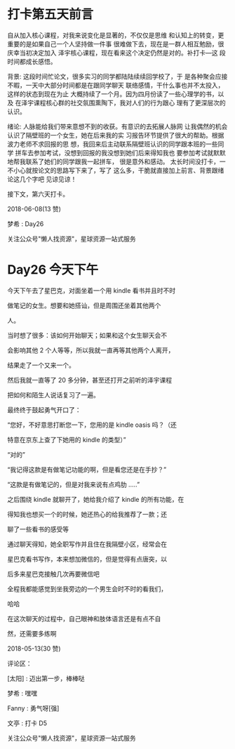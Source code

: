 # 打卡第五天前言

自从加入核心课程，对我来说变化是显著的，不仅仅是思维 和认知上的转变，更重要的是如果自己一个人坚持做一件事 很难做下去，现在是一群人相互勉励，很庆幸当初决定加入 泽宇核心课程，现在看来这个决定仍然是对的。补打卡—这 段时间都成长感悟。

背景: 这段时间忙论文，很多实习的同学都陆陆续续回学校了，于 是各种聚会应接不暇，一天中大部分时间都是在跟同学聊天 联络感情，干什么事也并不太投入，这样的状态到现在为止 大概持续了一个月。因为四月份读了一些心理学的书，以及 在泽宇课程核心群的社交氛围熏陶下，我对人们的行为跟心 理有了更深层次的认识。

绪论: 人脉能给我们带来意想不到的收获。有意识的去拓展人脉网 让我偶然的机会认识了隔壁班的一个女生，她在后来我的实 习报告环节提供了很大的帮助。根据波力老师不求回报的思 想，我回来后主动联系隔壁班认识的同学跟本班的一些同学 拼车去参加考试，没想到回报的我没想到她们后来得知我也 要参加考试就默默地帮我联系了她们的同学跟我一起拼车， 很是意外和感动。 太长时间没打卡，一不小心就按论文的思路写下来了，写了 这么多，干脆就直接加上前言、背景跟绪论这几个字吧 见谅见谅！

接下文，第六天打卡。

2018-06-08(13 赞)

梦希 : Day26

关注公众号"懒人找资源"，星球资源一站式服务

# Day26 今天下午

今天下午去了星巴克，对面坐着一个用 kindle 看书并且时不时

做笔记的女生。想要和她搭讪，但是周围还坐着其他两个

人。

当时想了很多：该如何开始聊天；如果和这个女生聊天会不

会影响其他 2 个人等等，所以我就一直再等其他两个人离开，

结果走了一个又来一个。

然后我就一直等了 20 多分钟，甚至还打开之前听的泽宇课程

把如何和陌生人说话复习了一遍。

最终终于鼓起勇气开口了：

“您好，不好意思打断您一下，您用的是 kindle oasis 吗？（还

特意在京东上查了下她用的 kindle 的类型）”

“对的”

“我记得这款是有做笔记功能的啊，但是看您还是在手抄？”

“这款是有做笔记的，但是对我来说有点鸡肋 …..”

之后围绕 kindle 就聊开了，她给我介绍了 kindle 的所有功能，在

得知我也想买一个的时候，她还热心的给我推荐了一款；还

聊了一些看书的感受等

通过聊天得知，她全职写作并且住在我隔壁小区，经常会在

星巴克看书写作，本来想加微信的，但是觉得有点唐突，以

后多来星巴克接触几次再要微信吧

全程我都能感觉到坐我旁边的一个男生会时不时的看我们，

哈哈

在这次聊天的过程中，自己眼神和肢体语言还是有点不自

然，还需要多练啊

2018-05-13(30 赞)

评论区：

[太阳] : 迈出第一步，棒棒哒

梦希 : 嘿嘿

Fanny : 勇气呀[强]

文亭 : 打卡 D5

关注公众号"懒人找资源"，星球资源一站式服务